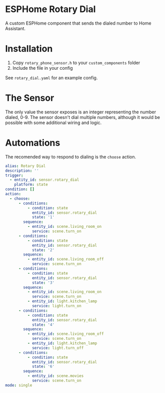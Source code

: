 # ESPHome Rotary Dial

A custom ESPHome component that sends the dialed number to Home Assistant.

# Installation

1. Copy `rotary_phone_sensor.h` to your `custom_components` folder
2. Include the file in your config

See `rotary_dial.yaml` for an example config.

# The Sensor

The only value the sensor exposes is an integer representing the number dialed, 0-9. The sensor doesn't dial multiple numbers, although it would be possible with some additional wiring and logic.

# Automations

The recomended way to respond to dialing is the `choose` action.


```yaml
alias: Rotary Dial
description: ''
trigger:
  - entity_id: sensor.rotary_dial
    platform: state
condition: []
action:
  - choose:
      - conditions:
          - condition: state
            entity_id: sensor.rotary_dial
            state: '1'
        sequence:
          - entity_id: scene.living_room_on
            service: scene.turn_on
      - conditions:
          - condition: state
            entity_id: sensor.rotary_dial
            state: '2'
        sequence:
          - entity_id: scene.living_room_off
            service: scene.turn_on
      - conditions:
          - condition: state
            entity_id: sensor.rotary_dial
            state: '3'
        sequence:
          - entity_id: scene.living_room_on
            service: scene.turn_on
          - entity_id: light.kitchen_lamp
            service: light.turn_on
      - conditions:
          - condition: state
            entity_id: sensor.rotary_dial
            state: '4'
        sequence:
          - entity_id: scene.living_room_off
            service: scene.turn_on
          - entity_id: light.kitchen_lamp
            service: light.turn_off
      - conditions:
          - condition: state
            entity_id: sensor.rotary_dial
            state: '6'
        sequence:
          - entity_id: scene.movies
            service: scene.turn_on
mode: single
```